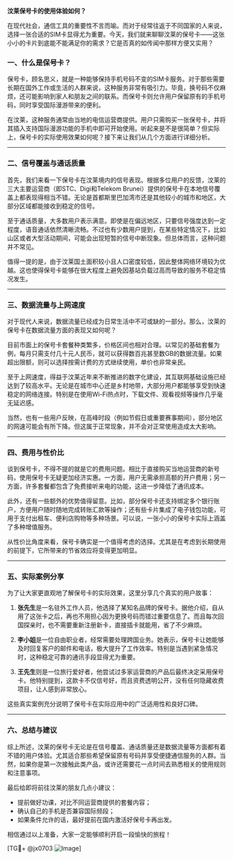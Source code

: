 **汶莱保号卡的使用体验如何？**

在现代社会，通信工具的重要性不言而喻。而对于经常往返于不同国家的人来说，选择一张合适的SIM卡显得尤为重要。今天，我们就来聊聊汶莱的保号卡——这张小小的卡片到底能不能满足你的需求？它是否真的如传闻中那样方便又实用？

### 一、什么是保号卡？
保号卡，顾名思义，就是一种能够保持手机号码不变的SIM卡服务。对于那些需要长期在国外工作或生活的人群来说，这种服务非常有吸引力。毕竟，换号码不仅麻烦，还可能影响到家人和朋友之间的联系。而保号卡则允许用户保留原有的手机号码，同时享受国际漫游带来的便利。

在汶莱，这种服务通常由当地的电信运营商提供。用户只需购买一张保号卡，并将其插入支持国际漫游功能的手机中即可开始使用。听起来是不是很简单？但实际上，保号卡的实际使用效果如何呢？接下来让我们从几个方面进行详细分析。

---

### 二、信号覆盖与通话质量

首先，我们来看一下保号卡在汶莱境内的信号表现。根据多位用户的反馈，汶莱的三大主要运营商（即STC、Digi和Telekom Brunei）提供的保号卡在本地信号覆盖上都表现得相当不错。无论是首都斯里巴加湾市还是其他较小的城市和地区，大部分区域都能接收到稳定的信号。

至于通话质量，大多数用户表示满意。即使是在偏远地区，只要信号强度达到一定程度，语音通话依然清晰流畅。不过也有少数用户提到，在某些特定情况下，比如山区或者大型活动期间，可能会出现短暂的信号中断现象。但总体而言，这种问题并不常见。

值得一提的是，由于汶莱国土面积较小且人口密度较低，因此整体网络环境较为优越。这也使得保号卡能够在很大程度上避免因基站负载过高而导致的服务不稳定情况发生。

---

### 三、数据流量与上网速度

对于现代人来说，数据流量已经成为日常生活中不可或缺的一部分。那么，汶莱的保号卡在数据流量方面的表现又如何呢？

目前市面上的保号卡套餐种类繁多，价格区间也相对合理。以常见的基础套餐为例，每月只需支付几十元人民币，就可以获得数百兆甚至数GB的数据流量。如果超出限额，则可以选择按需计费的方式继续使用，单价也非常亲民。

至于上网速度，得益于汶莱近年来不断推进的数字化建设，其互联网基础设施已经达到了较高水平。无论是在城市中心还是乡村地带，大部分用户都能够享受到快速稳定的网络连接。特别是在使用Wi-Fi热点时，下载文件、观看视频等操作几乎毫无延迟感。

当然，也有一些用户反映，在高峰时段（例如节假日或重要赛事期间），部分地区的网速可能会有所下降。但这属于正常现象，并不会对正常使用造成太大影响。

---

### 四、费用与性价比

谈到保号卡，不得不提的就是它的费用问题。相比于直接购买当地运营商的新号码，使用保号卡无疑更加经济实惠。一方面，用户无需承担高额的开户费用；另一方面，许多套餐都包含了免费接听来电的功能，这进一步降低了通讯成本。

此外，还有一些额外的优势值得留意。比如，部分保号卡还支持绑定多个银行账户，方便用户随时随地完成转账汇款等操作；还有些卡片集成了电子钱包功能，可用于支付出租车、便利店购物等多种场景。可以说，一张小小的保号卡实际上涵盖了多种增值服务。

从性价比角度来看，保号卡确实是一个值得考虑的选择。尤其是在考虑到长期使用的前提下，它所带来的节省效应将变得更加明显。

---

### 五、实际案例分享

为了让大家更直观地了解保号卡的实际效果，这里分享几个真实的用户故事：

1. **张先生**是一名驻外工作人员，他选择了某知名品牌的保号卡。据他介绍，自从用了这张卡之后，再也不用担心因为更换号码而错过重要信息了。而且每次回国探亲时，也不需要重新注册新卡，直接插卡就能用，省了不少麻烦。
   
2. **李小姐**是一位自由职业者，经常需要处理跨国业务。她表示，保号卡让她能够及时回复客户的邮件和电话，极大提升了工作效率。特别是当遇到紧急情况时，这种稳定可靠的通讯手段显得尤为重要。

3. **王先生**则是一位旅行爱好者，他尝试过多家运营商的产品后最终决定采用保号卡。他特别提到，这款卡不仅信号好，而且资费透明公开，没有任何隐藏收费项目，让人感到非常放心。

这些真实案例充分说明了保号卡在实际应用中的广泛适用性和良好口碑。

---

### 六、总结与建议

综上所述，汶莱的保号卡无论是在信号覆盖、通话质量还是数据流量等方面都有着不错的用户体验。尤其适合那些希望保留原有号码并享受便捷通信服务的人群。当然，如果你是第一次接触此类产品，或许还需要花一点时间去熟悉相关的使用规则和注意事项。

最后给即将前往汶莱的朋友几点小建议：
- 提前做好功课，对比不同运营商提供的套餐内容；
- 确认自己的手机是否兼容国际频段；
- 如果条件允许的话，最好提前在国内激活好保号卡再出发。

相信通过以上准备，大家一定能够顺利开启一段愉快的旅程！

[TG💪+ @jx0703 ![Image](https://github.com/user-attachments/assets/dbca1d08-cadb-493c-b0ec-ad6f7a83f270)]